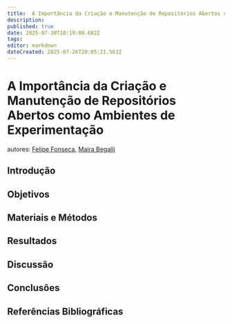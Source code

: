 ```yaml
---
title:  A Importância da Criação e Manutenção de Repositórios Abertos como Ambientes de Experimentação
description: 
published: true
date: 2025-07-30T18:19:08.682Z
tags: 
editor: markdown
dateCreated: 2025-07-26T20:05:21.563Z
---
```


# A Importância da Criação e Manutenção de Repositórios Abertos como Ambientes de Experimentação
autores: [Felipe Fonseca](https://is.efeefe.me/), [Maira Begalli](http://lattes.cnpq.br/4559907236737788)


## Introdução




## Objetivos




## Materiais e Métodos




## Resultados



## Discussão



## Conclusões


## Referências Bibliográficas